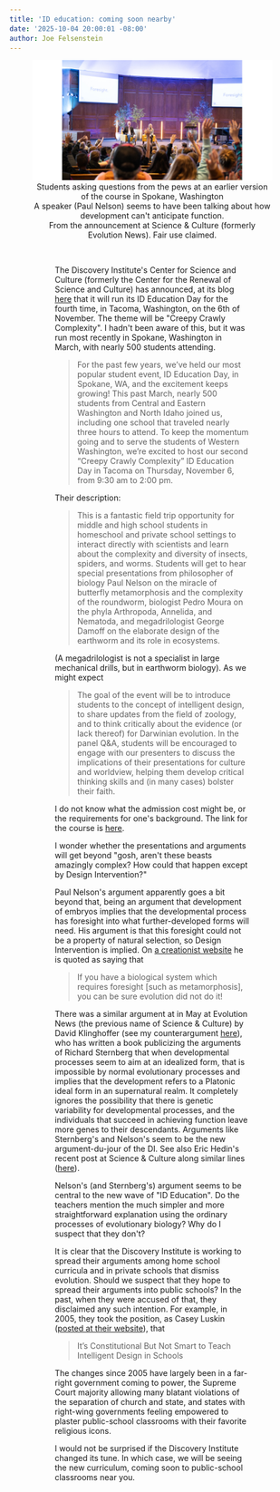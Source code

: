 ```yaml
---
title: 'ID education: coming soon nearby'
date: '2025-10-04 20:00:01 -08:00'
author: Joe Felsenstein
---
```


<figure><div align="center"><img src="/uploads/2025/idcourse2a.jpg" alt="[question period at an earlier ID course]" /><br/0><figcaption>Students asking questions from the pews at an earlier version of the course in Spokane, Washington<br>A speaker (Paul Nelson) seems to have been talking about how development can't anticipate function.<br/>From the announcement at Science &amp; Culture (formerly Evolution News). Fair use claimed.</figcaption></div><figure>

&nbsp;&nbsp;

The Discovery Institute's Center for Science and Culture (formerly the Center for the Renewal of Science and Culture) has announced, at its blog <a href="https://scienceandculture.com/2025/10/id-education-day-is-coming-to-tacoma-november-6/">here</a> that it will run its ID Education Day for the fourth time, in Tacoma, Washington, on the 6th of November.  The theme will be "Creepy Crawly Complexity".  I hadn't been aware of this, but it was run most recently in Spokane, Washington in March, 
with nearly 500 students attending.



> For the past few years, we’ve held our most popular student event, ID Education Day, in Spokane, WA, and the excitement keeps growing! This past March, nearly 500 students from Central and Eastern Washington and North Idaho joined us, including one school that traveled nearly three hours to attend. To keep the momentum going and to serve the students of Western Washington, we’re excited to host our second “Creepy Crawly Complexity” ID Education Day in Tacoma on Thursday, November 6, from 9:30 am to 2:00 pm.

Their description:

> This is a fantastic field trip opportunity for middle and high school students in homeschool and private school settings to interact directly with scientists and learn about the complexity and diversity of insects, spiders, and worms. Students will get to hear special presentations from philosopher of biology Paul Nelson on the miracle of butterfly metamorphosis and the complexity of the roundworm, biologist Pedro Moura on the phyla Arthropoda, Annelida, and Nematoda, and megadrilologist George Damoff on the elaborate design of the earthworm and its role in ecosystems.

(A megadrilologist is not a specialist in large mechanical drills, but in earthworm biology).
As we might expect

> The goal of the event will be to introduce students to the concept of intelligent design, to share updates from the field of zoology, and to think critically about the evidence (or lack thereof) for Darwinian evolution. In the panel Q&A, students will be encouraged to engage with our presenters to discuss the implications of their presentations for culture and worldview, helping them develop critical thinking skills and (in many cases) bolster their faith.

I do not know what the admission cost might be, or the requirements for one's background. The link for the course is <a href="https://www.discovery.org/e/idedday-fall-2025/">here</a>.

I wonder whether the presentations and arguments will get beyond "gosh, aren't these 
beasts amazingly complex? How could that happen except by Design Intervention?"

<!--more-->

Paul Nelson's argument apparently goes a bit beyond that, being an argument that 
development of embryos implies that the developmental process has foresight into what 
further-developed forms will need.  His argument is that this foresight could not be 
a property of natural selection, so Design Intervention is implied.  On <a href="https://www.create.ab.ca/dr-paul-nelson-opened-our-minds/">a creationist website</a> he is quoted as saying that

> If you have a biological system which requires foresight [such as metamorphosis], you can be sure evolution did not do it!

There was a similar argument at in May at Evolution News (the previous name of Science &amp; Culture) 
by David Klinghoffer (see my counterargument <a href="https://pandasthumb.org/archives/2025/05/platonic-nonsense.html">here</a>), who has written a book publicizing the arguments of Richard Sternberg 
that when developmental processes seem to aim at an idealized form, that is impossible by 
normal evolutionary processes and implies that the development refers to a Platonic ideal 
form in an supernatural realm.  It completely ignores the possibility that there is 
genetic variability for developmental processes, and the individuals that succeed in 
achieving function leave more genes to their descendants.  Arguments like Sternberg's and 
Nelson's seem to be the new argument-du-jour of the DI.  See also Eric Hedin's recent 
post at Science &amp; Culture along similar lines (<a href="https://scienceandculture.com/2025/02/fireweed-an-example-of-intelligent-latent-design/">here</a>).

Nelson's (and Sternberg's) argument seems to be central to the new wave of "ID Education".  Do the teachers mention the much simpler and more straightforward explanation using the ordinary processes of evolutionary biology?  Why do I suspect that they don't?

It is clear that the Discovery Institute is working to spread their arguments among 
home school curricula and in private schools that dismiss evolution.  Should we suspect 
that they hope to spread their arguments into public schools?  In the past, when they 
were accused of that, they disclaimed any such intention.  For example, in 2005, they 
took the position, as Casey Luskin (<a href="https://www.discovery.org/a/3000/">posted at their website</a>), that

> It’s Constitutional But Not Smart to Teach Intelligent Design in Schools

The changes since 2005 have largely been in a far-right government coming to power, the 
Supreme Court majority allowing many blatant violations of the separation of church and 
state, and states with right-wing governments feeling empowered to plaster public-school 
classrooms with their favorite religious icons.

I would not be surprised if the Discovery Institute changed its tune.  In which case, we 
will be seeing the new curriculum, coming soon to public-school classrooms near you.
